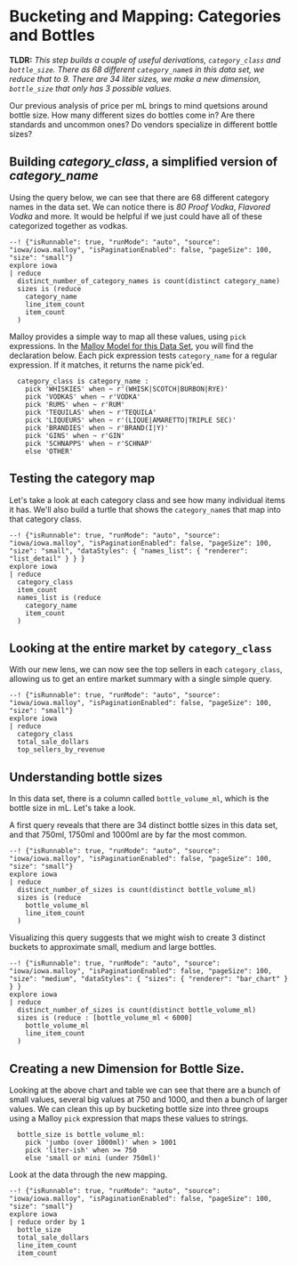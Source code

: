 # Bucketing and Mapping: Categories and Bottles

**TLDR:** *This step builds a couple of useful derivations, `category_class` and `bottle_size`.  There as 68 different `category_name`s in this data set, we reduce that to 9.  There are 34 *liter sizes*, we make a new dimension, `bottle_size` that only has 3 possible values.*

Our previous analysis of price per mL brings to mind quetsions around bottle size. How many different sizes do bottles come in?  Are there standards and uncommon ones?  Do vendors specialize in different bottle sizes?


## Building *category_class*, a simplified version of *category_name*

Using the query below, we can see that there are 68 different category names in the data set.  We can notice there is *80 Proof Vodka*, *Flavored Vodka* and more.  It would be helpful if we just could have all of these categorized together as vodkas.

```malloy
--! {"isRunnable": true, "runMode": "auto", "source": "iowa/iowa.malloy", "isPaginationEnabled": false, "pageSize": 100, "size": "small"}
explore iowa
| reduce
  distinct_number_of_category_names is count(distinct category_name)
  sizes is (reduce
    category_name
    line_item_count
    item_count
  )
```

Malloy provides a simple way to map all these values, using `pick` expressions.  In the [Malloy Model for this Data Set](source.md), you will find the declaration below.  Each pick expression tests `category_name` for a regular expression.  If it matches, it returns the name pick'ed.

```malloy
  category_class is category_name : 
    pick 'WHISKIES' when ~ r'(WHISK|SCOTCH|BURBON|RYE)'
    pick 'VODKAS' when ~ r'VODKA'
    pick 'RUMS' when ~ r'RUM'
    pick 'TEQUILAS' when ~ r'TEQUILA'
    pick 'LIQUEURS' when ~ r'(LIQUE|AMARETTO|TRIPLE SEC)'
    pick 'BRANDIES' when ~ r'BRAND(I|Y)'
    pick 'GINS' when ~ r'GIN'
    pick 'SCHNAPPS' when ~ r'SCHNAP'
    else 'OTHER'
```
## Testing the category map

Let's take a look at each category class and see how many individual items it has.  We'll also build a turtle that shows the `category_name`s that map into that category class. 

```malloy
--! {"isRunnable": true, "runMode": "auto", "source": "iowa/iowa.malloy", "isPaginationEnabled": false, "pageSize": 100, "size": "small", "dataStyles": { "names_list": { "renderer": "list_detail" } } }
explore iowa
| reduce
  category_class
  item_count
  names_list is (reduce
    category_name
    item_count
  )
```
## Looking at the entire market by `category_class`

With our new lens, we can now see the top sellers in each `category_class`, allowing us to get an entire market summary with a single simple query.

```malloy
--! {"isRunnable": true, "runMode": "auto", "source": "iowa/iowa.malloy", "isPaginationEnabled": false, "pageSize": 100, "size": "small"}
explore iowa
| reduce
  category_class
  total_sale_dollars
  top_sellers_by_revenue
```

## Understanding bottle sizes
In this data set, there is a column called `bottle_volume_ml`, which is the bottle size in mL. Let's take a look.

A first query reveals that there are 34 distinct bottle sizes in this data set, and that 750ml, 1750ml and 1000ml are by far the most common.

```malloy
--! {"isRunnable": true, "runMode": "auto", "source": "iowa/iowa.malloy", "isPaginationEnabled": false, "pageSize": 100, "size": "small"}
explore iowa
| reduce
  distinct_number_of_sizes is count(distinct bottle_volume_ml)
  sizes is (reduce
    bottle_volume_ml
    line_item_count
  )
```

Visualizing this query suggests that we might wish to create 3 distinct buckets to approximate small, medium and large bottles. 

```malloy
--! {"isRunnable": true, "runMode": "auto", "source": "iowa/iowa.malloy", "isPaginationEnabled": false, "pageSize": 100, "size": "medium", "dataStyles": { "sizes": { "renderer": "bar_chart" } } }
explore iowa
| reduce
  distinct_number_of_sizes is count(distinct bottle_volume_ml)
  sizes is (reduce : [bottle_volume_ml < 6000]
    bottle_volume_ml
    line_item_count
  )
```

## Creating a new Dimension for Bottle Size.
Looking at the above chart and table we can see that there are a bunch of small values, several big values at 750 and 1000, and then a bunch of larger values.  We can clean this up by bucketing bottle size into three groups using a Malloy `pick` expression that maps these values to strings.

```malloy
  bottle_size is bottle_volume_ml:
    pick 'jumbo (over 1000ml)' when > 1001
    pick 'liter-ish' when >= 750
    else 'small or mini (under 750ml)'
```
Look at the data through the new mapping.

```malloy
--! {"isRunnable": true, "runMode": "auto", "source": "iowa/iowa.malloy", "isPaginationEnabled": false, "pageSize": 100, "size": "small"}
explore iowa 
| reduce order by 1
  bottle_size
  total_sale_dollars
  line_item_count
  item_count

```
